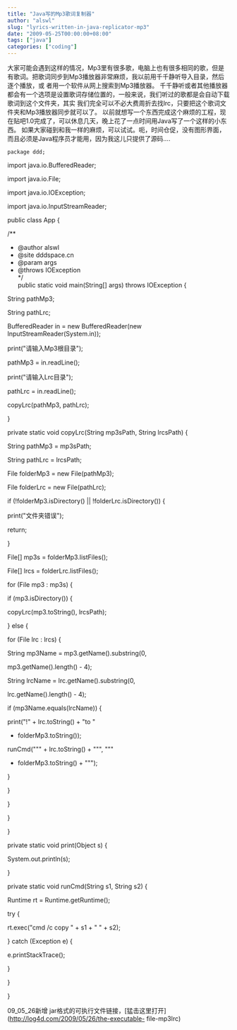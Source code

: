 ```yaml
---
title: "Java写的Mp3歌词复制器"
author: "alswl"
slug: "lyrics-written-in-java-replicator-mp3"
date: "2009-05-25T00:00:00+08:00"
tags: ["java"]
categories: ["coding"]
---
```


大家可能会遇到这样的情况，Mp3里有很多歌，电脑上也有很多相同的歌，但是有歌词。把歌词同步到Mp3播放器非常麻烦，我以前用千千静听导入目录，然后逐个播放，或
者用一个软件从网上搜索到Mp3播放器。 千千静听或者其他播放器都会有一个选项是设置歌词存储位置的，一般来说，我们听过的歌都是会自动下载歌词到这个文件夹，其实
我们完全可以不必大费周折去找lrc，只要把这个歌词文件夹和Mp3播放器同步就可以了。
以前就想写一个东西完成这个麻烦的工程，现在贴吧1.0完成了，可以休息几天，晚上花了一点时间用Java写了一个这样的小东西。
如果大家碰到和我一样的麻烦，可以试试。呃，时间仓促，没有图形界面，而且必须是Java程序员才能用，因为我这儿只提供了源码....

    
    package ddd;

import java.io.BufferedReader;

import java.io.File;

import java.io.IOException;

import java.io.InputStreamReader;

public class App {

/**

* @author alswl  
* @site dddspace.cn  
* @param args  
* @throws IOException  
*/  
public static void main(String[] args) throws IOException {

String pathMp3;

String pathLrc;

BufferedReader in = new BufferedReader(new InputStreamReader(System.in));

print("请输入Mp3根目录");

pathMp3 = in.readLine();

print("请输入Lrc目录");

pathLrc = in.readLine();

copyLrc(pathMp3, pathLrc);

}

private static void copyLrc(String mp3sPath, String lrcsPath) {

String pathMp3 = mp3sPath;

String pathLrc = lrcsPath;

File folderMp3 = new File(pathMp3);

File folderLrc = new File(pathLrc);

if (!folderMp3.isDirectory() || !folderLrc.isDirectory()) {

print("文件夹错误");

return;

}

File[] mp3s = folderMp3.listFiles();

File[] lrcs = folderLrc.listFiles();

for (File mp3 : mp3s) {

if (mp3.isDirectory()) {

copyLrc(mp3.toString(), lrcsPath);

} else {

for (File lrc : lrcs) {

String mp3Name = mp3.getName().substring(0,

mp3.getName().length() - 4);

String lrcName = lrc.getName().substring(0,

lrc.getName().length() - 4);

if (mp3Name.equals(lrcName)) {

print("!" + lrc.toString() + "to "

+ folderMp3.toString());

runCmd(""" + lrc.toString() + """, """

+ folderMp3.toString() + """);

}

}

}

}

}

private static void print(Object s) {

System.out.println(s);

}

private static void runCmd(String s1, String s2) {

Runtime rt = Runtime.getRuntime();

try {

rt.exec("cmd /c copy " + s1 + " " + s2);

} catch (Exception e) {

e.printStackTrace();

}

}

}

09_05_26新增 jar格式的可执行文件链接，[猛击这里打开](http://log4d.com/2009/05/26/the-executable-
file-mp3lrc)

